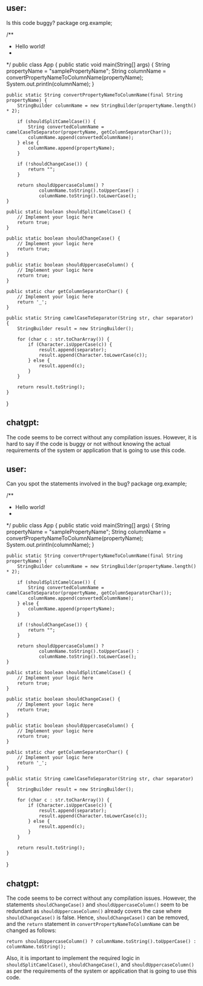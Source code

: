 

## user: 

Is this code buggy?
package org.example;

/**
 * Hello world!
 *
 */
public class App 
{
    public static void main(String[] args) {
        String propertyName = "samplePropertyName";
        String columnName = convertPropertyNameToColumnName(propertyName);
        System.out.println(columnName);
    }

    public static String convertPropertyNameToColumnName(final String propertyName) {
        StringBuilder columnName = new StringBuilder(propertyName.length() * 2);

        if (shouldSplitCamelCase()) {
            String convertedColumnName = camelCaseToSeparator(propertyName, getColumnSeparatorChar());
            columnName.append(convertedColumnName);
        } else {
            columnName.append(propertyName);
        }

        if (!shouldChangeCase()) {
            return "";
        }

        return shouldUppercaseColumn() ?
                columnName.toString().toUpperCase() :
                columnName.toString().toLowerCase();
    }

    public static boolean shouldSplitCamelCase() {
        // Implement your logic here
        return true;
    }

    public static boolean shouldChangeCase() {
        // Implement your logic here
        return true;
    }

    public static boolean shouldUppercaseColumn() {
        // Implement your logic here
        return true;
    }

    public static char getColumnSeparatorChar() {
        // Implement your logic here
        return '_';
    }

    public static String camelCaseToSeparator(String str, char separator) {
        StringBuilder result = new StringBuilder();

        for (char c : str.toCharArray()) {
            if (Character.isUpperCase(c)) {
                result.append(separator);
                result.append(Character.toLowerCase(c));
            } else {
                result.append(c);
            }
        }

        return result.toString();
    }
}


## chatgpt: 

The code seems to be correct without any compilation issues. However, it is hard to say if the code is buggy or not without knowing the actual requirements of the system or application that is going to use this code.

## user: 

Can you spot the statements involved in the bug?
package org.example;

/**
 * Hello world!
 *
 */
public class App 
{
    public static void main(String[] args) {
        String propertyName = "samplePropertyName";
        String columnName = convertPropertyNameToColumnName(propertyName);
        System.out.println(columnName);
    }

    public static String convertPropertyNameToColumnName(final String propertyName) {
        StringBuilder columnName = new StringBuilder(propertyName.length() * 2);

        if (shouldSplitCamelCase()) {
            String convertedColumnName = camelCaseToSeparator(propertyName, getColumnSeparatorChar());
            columnName.append(convertedColumnName);
        } else {
            columnName.append(propertyName);
        }

        if (!shouldChangeCase()) {
            return "";
        }

        return shouldUppercaseColumn() ?
                columnName.toString().toUpperCase() :
                columnName.toString().toLowerCase();
    }

    public static boolean shouldSplitCamelCase() {
        // Implement your logic here
        return true;
    }

    public static boolean shouldChangeCase() {
        // Implement your logic here
        return true;
    }

    public static boolean shouldUppercaseColumn() {
        // Implement your logic here
        return true;
    }

    public static char getColumnSeparatorChar() {
        // Implement your logic here
        return '_';
    }

    public static String camelCaseToSeparator(String str, char separator) {
        StringBuilder result = new StringBuilder();

        for (char c : str.toCharArray()) {
            if (Character.isUpperCase(c)) {
                result.append(separator);
                result.append(Character.toLowerCase(c));
            } else {
                result.append(c);
            }
        }

        return result.toString();
    }
}


## chatgpt: 

The code seems to be correct without any compilation issues. However, the statements `shouldChangeCase()` and `shouldUppercaseColumn()` seem to be redundant as `shouldUppercaseColumn()` already covers the case where `shouldChangeCase()` is false. Hence, `shouldChangeCase()` can be removed, and the `return` statement in `convertPropertyNameToColumnName` can be changed as follows:

```
return shouldUppercaseColumn() ? columnName.toString().toUpperCase() : columnName.toString();
``` 

Also, it is important to implement the required logic in `shouldSplitCamelCase()`, `shouldChangeCase()`, and `shouldUppercaseColumn()` as per the requirements of the system or application that is going to use this code.